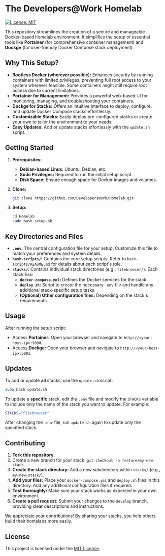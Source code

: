 # The Developers@Work Homelab

[![License: MIT](https://img.shields.io/badge/License-MIT-yellow.svg)](https://opensource.org/licenses/MIT)

This repository streamlines the creation of a secure and manageable Docker-based homelab environment. It simplifies the setup of essential tools like **Portainer** (for comprehensive container management) and **Dockge** (for user-friendly Docker Compose stack deployment).

## Why This Setup?

*   **Rootless Docker (wherever possible):** Enhances security by running containers with limited privileges, preventing full root access to your system wherever feasible. Some containers might still require root access due to current limitations.
*   **Portainer for Management:** Provides a powerful web-based UI for monitoring, managing, and troubleshooting your containers.
*   **Dockge for Stacks:** Offers an intuitive interface to deploy, configure, and update Docker Compose stacks effortlessly.
*   **Customizable Stacks:** Easily deploy pre-configured stacks or create your own to tailor the environment to your needs.
*   **Easy Updates:** Add or update stacks effortlessly with the `update.sh` script.

## Getting Started

1.  **Prerequisites:**
    -   **Debian-based Linux:** Ubuntu, Debian, etc.
    -   **Sudo Privileges:** Required to run the initial setup script.
    -   **Disk Space:** Ensure enough space for Docker images and volumes.

2.  **Clone:**
    ```bash
    git clone https://github.com/DevelopersWork/Homelab.git
    ```

3.  **Setup:**
    ```bash
    cd Homelab
    sudo bash setup.sh
    ```

## Key Directories and Files

*   **`.env`:** The central configuration file for your setup. Customize this file to match your preferences and system details.
*   **`bash-scripts/`:** Contains the core setup scripts. Refer to `bash-scripts/README.md` for details about each script's role.
*   **`stacks/`:** Contains individual stack directories (e.g., `filebrowser/`). Each stack has:
    *   **`docker-compose.yml`:** Defines the Docker services for the stack.
    *   **`deploy.sh`:** Script to create the necessary `.env` file and handle any additional stack-specific setup tasks.
    *   **(Optional) Other configuration files:** Depending on the stack's requirements.

## Usage

After running the setup script:

*   Access **Portainer:** Open your browser and navigate to `http://<your-host-ip>:9000`.
*   Access **Dockge:** Open your browser and navigate to `http://<your-host-ip>:5001`.

## Updates

To add or update **all** stacks, use the `update.sh` script:
```bash
sudo bash update.sh
``` 
To update a **specific** stack, edit the `.env` file and modify the `STACKS` variable to include only the name of the stack you want to update. For example:
```bash
STACKS="filebrowser"
``` 
After changing the `.env` file, run `update.sh` again to update only the specified stack.

## Contributing

1.  **Fork this repository.**
2.  Create a new branch for your stack: `git checkout -b feature/my-new-stack`
3.  **Create the stack directory:**  Add a new subdirectory within `stacks/` (e.g., `my-new-stack/`).
4.  **Add your files:** Place your `docker-compose.yml` and `deploy.sh` files in this directory. Add any additional configuration files if required.
5.  **Test thoroughly:**  Make sure your stack works as expected in your own environment.
6.  **Create a pull request:** Submit your changes to the `develop` branch, providing clear descriptions and instructions.

We appreciate your contributions! By sharing your stacks, you help others build their homelabs more easily.

## License

This project is licensed under the [MIT License](LICENSE). 
